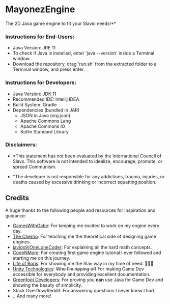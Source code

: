 # MayonezEngine

The 2D Java game engine to fit your Slavic needs!*†

### Instructions for End-Users:

- Java Version: JRE 11
- To check if Java is installed, enter 'java --version' inside a Terminal window.
- Download the repository, drag 'run.sh' from the extracted folder to a Terminal window, and press enter.

### Instructions for Developers:

- Java Version: JDK 11
- Recommended IDE: Intellij IDEA
- Build System: Gradle
- Dependencies (bundled in JAR)
  - JSON in Java (org.json)
  - Apache Commons Lang
  - Apache Commons IO
  - Kotlin Standard Library

### Disclaimers:

- *This statement has not been evaluated by the International Council of Slavs. This software is not intended to
  idealize, encourage, promote, or spread Communism.

- †The developer is not responsible for any addictions, trauma, injuries, or deaths caused by excessive drinking or
  incorrect squatting position.

## Credits

A huge thanks to the following people and resources for inspiration and guidance:

- [GamesWithGabe](https://youtube.com/c/GamesWithGabe): For keeping me excited to work on my engine every day.
- [The Cherno](https://youtube.com/c/TheChernoProject): For teaching me the theoretical side of designing game engines.
- [javidx9/OneLoneCoder](https://www.youtube.com/c/javidx9): For explaining all the hard math concepts.
- [CodeNMore](https://www.youtube.com/playlist?list=PLah6faXAgguMnTBs3JnEJY0shAc18XYQZ): For creating first game engine
  tutorial I ever followed and starting me on this journey.
- [Life of Boris](https://www.youtube.com/c/LifeofBoris/featured): For showing me the Slav way in my time of need.
  🥔🤘🥃
- [Unity Technologies](https://docs.unity3d.com/ScriptReference/): ~~Who I'm ripping off~~ For making Game Dev
  accessible for everybody and providing excellent documentation.
- [Greenfoot Developers](https://www.greenfoot.org/files/javadoc/): For proving you **can** use Java for Game Dev and
  showing the beauty of simplicity.
- Stack Overflow/Reddit: For answering questions I never knew I had.
- …And many more!